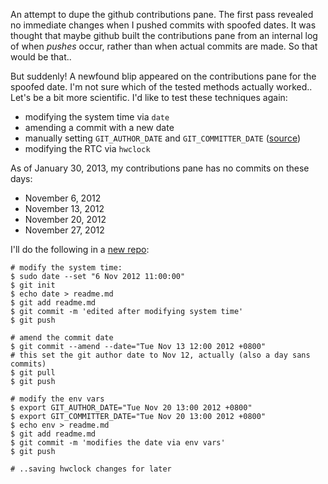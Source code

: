 An attempt to dupe the github contributions pane.
The first pass revealed no immediate changes when I pushed commits with spoofed dates.
It was thought that maybe github built the contributions pane from an internal log of when *pushes* occur, rather than when actual commits are made.
So that would be that..

But suddenly!  A newfound blip appeared on the contributions pane for the spoofed date.
I'm not sure which of the tested methods actually worked..
Let's be a bit more scientific.
I'd like to test these techniques again:

 * modifying the system time via `date`
 * amending a commit with a new date
 * manually setting `GIT_AUTHOR_DATE` and `GIT_COMMITTER_DATE` ([source](http://www.alexpeattie.com/blog/working-with-dates-in-git))
 * modifying the RTC via `hwclock`

As of January 30, 2013, my contributions pane has no commits on these days:

* November 6, 2012
* November 13, 2012
* November 20, 2012
* November 27, 2012

I'll do the following in a [new repo](https://github.com/yosemitebandit/nomad):

```
# modify the system time:
$ sudo date --set "6 Nov 2012 11:00:00"
$ git init
$ echo date > readme.md
$ git add readme.md
$ git commit -m 'edited after modifying system time'
$ git push

# amend the commit date
$ git commit --amend --date="Tue Nov 13 12:00 2012 +0800"
# this set the git author date to Nov 12, actually (also a day sans commits)
$ git pull
$ git push

# modify the env vars
$ export GIT_AUTHOR_DATE="Tue Nov 20 13:00 2012 +0800"
$ export GIT_COMMITTER_DATE="Tue Nov 20 13:00 2012 +0800"
$ echo env > readme.md
$ git add readme.md
$ git commit -m 'modifies the date via env vars'
$ git push

# ..saving hwclock changes for later
```
